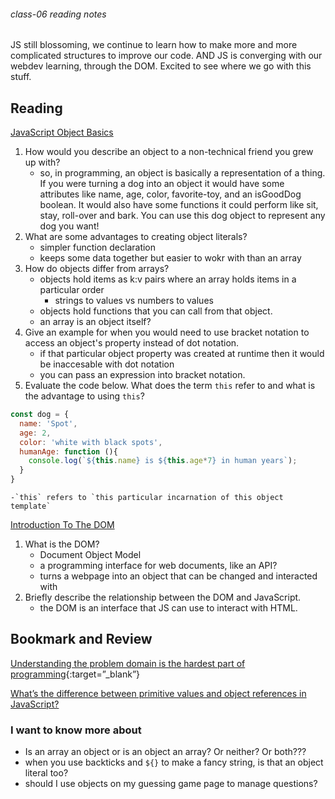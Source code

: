 ###### class-06 reading notes

JS still blossoming, we continue to learn how to make more and more complicated structures to improve our code. AND JS is converging with our webdev learning, through the DOM. Excited to see where we go with this stuff.

## Reading

[JavaScript Object Basics](https://developer.mozilla.org/en-US/docs/Learn/JavaScript/Objects/Basics)

1. How would you describe an object to a non-technical friend you grew up with?
    - so, in programming, an object is basically a representation of a thing. If you were turning a dog into an object it would have some attributes like name, age, color, favorite-toy, and an isGoodDog boolean. It would also have some functions it could perform like sit, stay, roll-over and bark. You can use this dog object to represent any dog you want!
1. What are some advantages to creating object literals?
    - simpler function declaration
    - keeps some data together but easier to wokr with than an array
1. How do objects differ from arrays?
    - objects hold items as k:v pairs where an array holds items in a particular order
      - strings to values vs numbers to values
    - objects hold functions that you can call from that object.
    - an array is an object itself?
1. Give an example for when you would need to use bracket notation to access an object's property instead of dot notation.
    - if that particular object property was created at runtime then it would be inaccesable with dot notation
    - you can pass an expression into bracket notation.
1. Evaluate the code below. What does the term `this` refer to and what is the advantage to using `this`?

```js
const dog = {
  name: 'Spot',
  age: 2,
  color: 'white with black spots',
  humanAge: function (){
    console.log(`${this.name} is ${this.age*7} in human years`);
  }
}
```

    -`this` refers to `this particular incarnation of this object template`

[Introduction To The DOM](https://developer.mozilla.org/en-US/docs/Web/API/Document_Object_Model/Introduction)

1. What is the DOM?
    - Document Object Model
    - a programming interface for web documents, like an API?
    - turns a webpage into an object that can be changed and interacted with
1. Briefly describe the relationship between the DOM and JavaScript.
    - the DOM is an interface that JS can use to interact with HTML.

## Bookmark and Review

[Understanding the problem domain is the hardest part of programming](http://simpleprogrammer.com/2013/07/15/understanding-the-problem-domain-is-the-hardest-part-of-programming){:target=”_blank”}

[What’s the difference between primitive values and object references in JavaScript?](https://betterprogramming.pub/intermediate-javascript-whats-the-difference-between-primitive-values-and-object-references-e863d70677b)

### I want to know more about

- Is an array an object or is an object an array? Or neither? Or both???
- when you use backticks and `${}` to make a fancy string, is that an object literal too?
- should I use objects on my guessing game page to manage questions?
